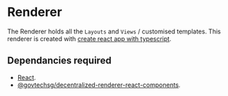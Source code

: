 # Renderer

The Renderer holds all the `Layouts` and `Views` / customised templates. This renderer is created with [create react app with typescript](https://create-react-app.dev/docs/adding-typescript/).

## Dependancies required

- [React](https://github.com/facebook/react).
- [@govtechsg/decentralized-renderer-react-components](https://github.com/Open-Attestation/decentralized-renderer-react-components).
